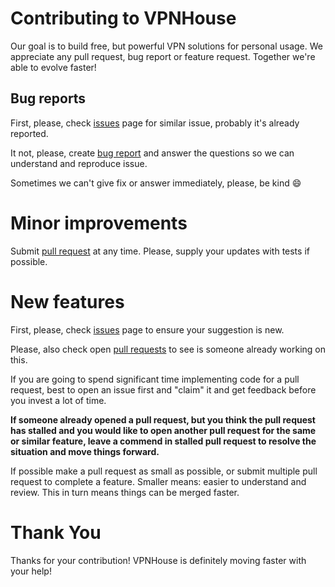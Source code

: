 # Contributing to VPNHouse

Our goal is to build free, but powerful VPN solutions for personal usage. We appreciate any pull 
request, bug report or feature request. Together we're able to evolve faster!

## Bug reports

First, please, check [issues](https://github.com/vpnhouse/tunnel/issues) page for similar issue, 
probably it's already reported.

It not, please, create [bug report](https://github.com/vpnhouse/tunnel/issues/new?assignees=&labels=&template=bug_report.md&title=) 
and answer the questions so we can understand and reproduce issue.

Sometimes we can't give fix or answer immediately, please, be kind :smile:

# Minor improvements

Submit [pull request](https://github.com/vpnhouse/tunnel/pulls) at any time. Please, supply your 
updates with tests if possible.

# New features

First, please, check [issues](https://github.com/vpnhouse/tunnel/issues) page to ensure your 
suggestion is new.

Please, also check open [pull requests](https://github.com/vpnhouse/tunnel/pulls) to see is someone 
already working on this.


If you are going to spend significant time implementing code for a pull request, best to open an 
issue first and "claim" it and get feedback before you invest a lot of time.

**If someone already opened a pull request, but you think the pull request has stalled and you would
like to open another pull request for the same or similar feature, leave a commend in stalled pull 
request to resolve the situation and move things forward.**

If possible make a pull request as small as possible, or submit multiple pull request to complete a
feature. Smaller means: easier to understand and review. This in turn means things can be merged
faster.

# Thank You

Thanks for your contribution! VPNHouse is definitely moving faster with your help!
